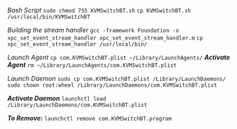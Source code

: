 *Bash Script*
`sudo chmod 755 KVMSwitchBT.sh`
`cp KVMSwitchBT.sh /usr/local/bin/KVMSwitchBT`

*Building the stream handler*
`gcc -framework Foundation -o xpc_set_event_stream_handler xpc_set_event_stream_handler.m`
`cp xpc_set_event_stream_handler /usr/local/bin/`

*Launch Agent*
`cp com.KVMSwitchBT.plist ~/Library/LaunchAgents/`
***Activate Agent***
`rm ~/Library/LaunchAgents/com.KVMSwitchBT.plist`

*Launch Daemon*
`sudo cp com.KVMSwitchBT.plist /Library/LaunchDaemons/`
`sudo chown root:wheel /Library/LaunchDaemons/com.KVMSwitchBT.plist`

***Activate Daemon***
`launchctl load /Library/LaunchDaemons/com.KVMSwitchBT.plist`

***To Remove:***
`launchctl remove com.KVMSwitchBT.program`